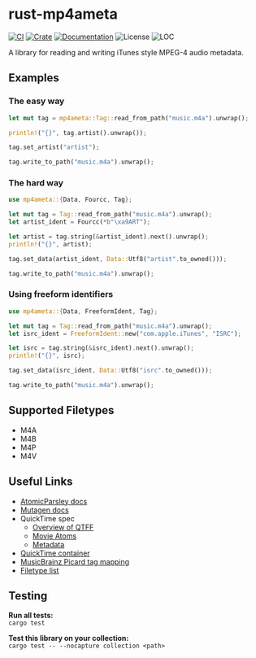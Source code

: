 # rust-mp4ameta
[![CI](https://github.com/Saecki/rust-mp4ameta/workflows/CI/badge.svg)](https://github.com/Saecki/rust-mp4ameta/actions?query=workflow%3ACI)
[![Crate](https://img.shields.io/crates/v/mp4ameta.svg)](https://crates.io/crates/mp4ameta)
[![Documentation](https://docs.rs/mp4ameta/badge.svg)](https://docs.rs/mp4ameta)
![License](https://img.shields.io/crates/l/mp4ameta?color=blue)
![LOC](https://tokei.rs/b1/github/saecki/rust-mp4ameta?category=code)

A library for reading and writing iTunes style MPEG-4 audio metadata.

## Examples

### The easy way
```rust
let mut tag = mp4ameta::Tag::read_from_path("music.m4a").unwrap();

println!("{}", tag.artist().unwrap());

tag.set_artist("artist");

tag.write_to_path("music.m4a").unwrap();
```

### The hard way
```rust
use mp4ameta::{Data, Fourcc, Tag};

let mut tag = Tag::read_from_path("music.m4a").unwrap();
let artist_ident = Fourcc(*b"\xa9ART");

let artist = tag.string(&artist_ident).next().unwrap();
println!("{}", artist);

tag.set_data(artist_ident, Data::Utf8("artist".to_owned()));

tag.write_to_path("music.m4a").unwrap();
```

### Using freeform identifiers
```rust
use mp4ameta::{Data, FreeformIdent, Tag};

let mut tag = Tag::read_from_path("music.m4a").unwrap();
let isrc_ident = FreeformIdent::new("com.apple.iTunes", "ISRC");

let isrc = tag.string(&isrc_ident).next().unwrap();
println!("{}", isrc);

tag.set_data(isrc_ident, Data::Utf8("isrc".to_owned()));

tag.write_to_path("music.m4a").unwrap();
```

## Supported Filetypes
- M4A
- M4B
- M4P
- M4V

## Useful Links
- [AtomicParsley docs](http://atomicparsley.sourceforge.net/mpeg-4files.html)
- [Mutagen docs](https://mutagen.readthedocs.io/en/latest/api/mp4.html)
- QuickTime spec
    - [Overview of QTFF](https://developer.apple.com/library/archive/documentation/QuickTime/QTFF/QTFFChap1/qtff1.html)
    - [Movie Atoms](https://developer.apple.com/library/archive/documentation/QuickTime/QTFF/QTFFChap2/qtff2.html)
    - [Metadata](https://developer.apple.com/library/archive/documentation/QuickTime/QTFF/Metadata/Metadata.html)
- [QuickTime container](https://wiki.multimedia.cx/index.php/QuickTime_container)
- [MusicBrainz Picard tag mapping](https://picard-docs.musicbrainz.org/en/appendices/tag_mapping.html)
- [Filetype list](https://ftyps.com/)

## Testing
__Run all tests:__<br/>
`cargo test`

__Test this library on your collection:__<br/>
`cargo test -- --nocapture collection <path>`

